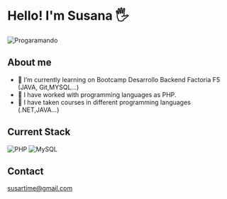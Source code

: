 
# Hello! I'm Susana :raised_hand_with_fingers_splayed:
<picture>
  <img alt="Progaramando" src="https://cdn.pixabay.com/photo/2024/05/20/13/28/ai-generated-8775234_1280.png">
</picture>

## About me

- 🌱 I’m currently learning on Bootcamp Desarrollo Backend Factoria F5 (JAVA, Git,MYSQL...)
- 🔭 I have worked with programming languages as PHP.
- 🔭 I have taken courses in different programming languages (.NET,JAVA...)

## Current Stack
<picture>
  <img alt="PHP" src="https://photos.onedrive.com/photo/5CC1AA9195AD361F!28433?view=all">
</picture>

<picture>
  <img alt="MySQL" src="https://photos.onedrive.com/photo/5CC1AA9195AD361F!28433?view=all">
</picture>

## Contact
susartime@gmail.com






